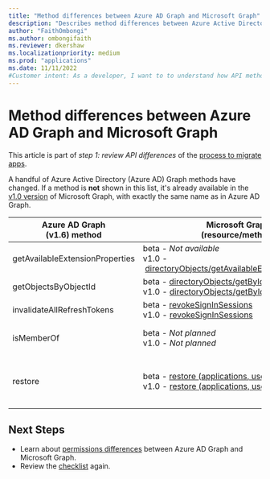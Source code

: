 ```yaml
---
title: "Method differences between Azure AD Graph and Microsoft Graph"
description: "Describes method differences between Azure Active Directory (Azure AD) Graph API and Microsoft Graph API (REST)."
author: "FaithOmbongi"
ms.author: ombongifaith
ms.reviewer: dkershaw
ms.localizationpriority: medium
ms.prod: "applications"
ms.date: 11/11/2022
#Customer intent: As a developer, I want to to understand how API methods that differ between Azure AD Graph and Microsoft Graph, so that I can update my code accordingly as I migrate my app from Azure AD Graph to Microsoft Graph.
---
```


# Method differences between Azure AD Graph and Microsoft Graph

This article is part of *step 1: review API differences* of the [process to migrate apps](migrate-azure-ad-graph-planning-checklist.md).

A handful of Azure Active Directory (Azure AD) Graph methods have changed.  If a method is **not** shown in this list, it's already available in the [v1.0 version](/graph/api/overview) of Microsoft Graph, with exactly the same name as in Azure AD Graph.

|Azure AD Graph <br>(v1.6) method |Microsoft Graph<br>(resource/method)|Comments|
|---|---|---|
| getAvailableExtensionProperties | beta&nbsp;-&nbsp;_Not available_ <br> v1.0&nbsp;-&nbsp;[directoryObjects/getAvailableExtensionProperties](/graph/api/directoryobject-getavailableextensionproperties) |  |
| getObjectsByObjectId | beta&nbsp;-&nbsp;[directoryObjects/getByIds](/graph/api/directoryobject-getbyids?view=graph-rest-beta&preserve-view=true) <br> v1.0&nbsp;-&nbsp;[directoryObjects/getByIds](/graph/api/directoryobject-getbyids) | |
| invalidateAllRefreshTokens | beta&nbsp;-&nbsp;[revokeSignInSessions](/graph/api/user-revokesigninsessions?view=graph-rest-beta&preserve-view=true) <br> v1.0&nbsp;-&nbsp;[revokeSignInSessions](/graph/api/user-revokesigninsessions) | |
| isMemberOf | beta&nbsp;-&nbsp;_Not planned_ <br> v1.0&nbsp;-&nbsp;_Not planned_ | Use [checkMemberGroups](/graph/api/user-checkmembergroups) instead. |
| restore | beta&nbsp;-&nbsp;[restore&nbsp;(applications,&nbsp;users,&nbsp;and&nbsp;groups)](/graph/api/directory-deleteditems-restore?view=graph-rest-beta&preserve-view=true)<br> v1.0&nbsp;-&nbsp;[restore&nbsp;(applications,&nbsp;users,&nbsp;and&nbsp;groups)](/graph/api/directory-deleteditems-restore) | You can also view deleted applications, users, and groups and permanently delete them. |

## Next Steps

- Learn about [permissions differences](migrate-azure-ad-graph-permissions-differences.md) between Azure AD Graph and Microsoft Graph.
- Review the [checklist](migrate-azure-ad-graph-planning-checklist.md) again.

